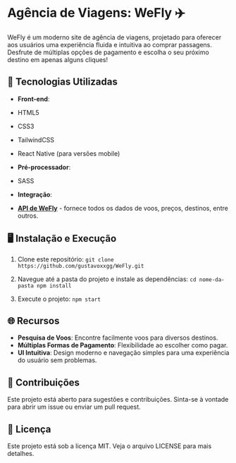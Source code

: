# Agência de Viagens: WeFly ✈️

WeFly é um moderno site de agência de viagens, projetado para oferecer aos usuários uma experiência fluida e intuitiva ao comprar passagens. Desfrute de múltiplas opções de pagamento e escolha o seu próximo destino em apenas alguns cliques!

## 🚀 Tecnologias Utilizadas

- **Front-end**:
- HTML5
- CSS3
- TailwindCSS
- React Native (para versões mobile)

- **Pré-processador**:
- SASS

- **Integração**:
- **[API de WeFly](https://github.com/gustavoxxgg/API-Wefly)** - fornece todos os dados de voos, preços, destinos, entre outros.

## 🖥️ Instalação e Execução

1. Clone este repositório:
`git clone https://github.com/gustavoxxgg/WeFly.git`

2. Navegue até a pasta do projeto e instale as dependências:
`cd nome-da-pasta npm install`

3. Execute o projeto:
`npm start`

## 🌐 Recursos

- **Pesquisa de Voos**: Encontre facilmente voos para diversos destinos.
- **Múltiplas Formas de Pagamento**: Flexibilidade ao escolher como pagar.
- **UI Intuitiva**: Design moderno e navegação simples para uma experiência do usuário sem problemas.

## 🤝 Contribuições

Este projeto está aberto para sugestões e contribuições. Sinta-se à vontade para abrir um issue ou enviar um pull request.

## 📜 Licença

Este projeto está sob a licença MIT. Veja o arquivo LICENSE para mais detalhes.
